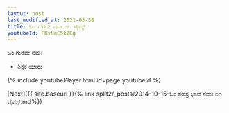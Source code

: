```yaml
---
layout: post
last_modified_at: 2021-03-30
title: ಓಂ ಗುರವೇ ನಮಃ ೧೧ ಟೈಮ್ಸ್
youtubeId: PKvNaC5k2Cg
---
```

 
 
 ಓಂ ಗುರವೇ ನಮಃ  
 
 -  ಶಿಕ್ಷಕ ಯಾರು 
 
  
 
  
 
 
 
 
 
 


{% include youtubePlayer.html id=page.youtubeId %}
 
[Next]({{ site.baseurl }}{% link  split2/_posts/2014-10-15-ಓಂ ಸಹಸ್ರ ಭಾವೆ ನಮಃ ೧೧ ಟೈಮ್ಸ್.md%})
 

